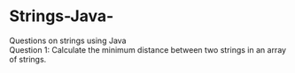 # Strings-Java-
Questions on strings using Java <br>
Question 1: Calculate the minimum distance between two strings in an array of strings.
